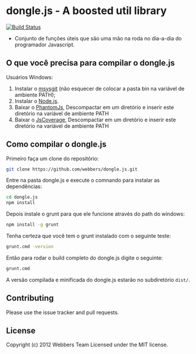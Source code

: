 dongle.js - A boosted util library
===================================
[![Build Status](https://secure.travis-ci.org/webbers/dongle.js.png)](http://travis-ci.org/webbers/dongle.js)

* Conjunto de funções úteis que são uma mão na roda no dia-a-dia do programador Javascript.

O que você precisa para compilar o dongle.js
--------------------------------------------
Usuários Windows:

1. Instalar o [msysgit](https://code.google.com/p/msysgit/) (não esquecer de colocar a pasta bin na variável de ambiente PATH);
2. Instalar o [Node.js](http://nodejs.org/).
3. Baixar o [PhantomJs](http://phantomjs.org/download.html), Descompactar em um diretório e inserir este diretório na variável de ambiente PATH
3. Baixar o [JsCoverage](http://siliconforks.com/jscoverage/download.html), Descompactar em um diretório e inserir este diretório na variável de ambiente PATH

Como compilar o dongle.js
----------------------------

Primeiro faça um clone do repositório:

```bash
git clone https://github.com/webbers/dongle.js.git
```

Entre na pasta dongle.js e execute o comnando para instalar as dependências:
```bash
cd dongle.js
npm install
```

Depois instale o grunt para que ele funcione através do path do windows:
```bash
npm install -g grunt
```

Tenha certeza que você tem o grunt instalado com o seguinte teste:

```bash
grunt.cmd -version 
```

Então para rodar o build completo do dongle.js digite o seguinte:

```bash
grunt.cmd
```

A versão compilada e minificada do dongle.js estarão no subdiretório `dist/`.

## Contributing

Please use the issue tracker and pull requests.

## License
Copyright (c) 2012 Webbers Team
Licensed under the MIT license.
